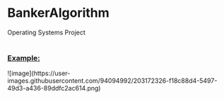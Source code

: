 # BankerAlgorithm
Operating Systems Project
<br><br>

<p><h3><u> Example: </u> </h3> </p>
![image](https://user-images.githubusercontent.com/94094992/203172326-f18c88d4-5497-49d3-a436-89ddfc2ac614.png)

